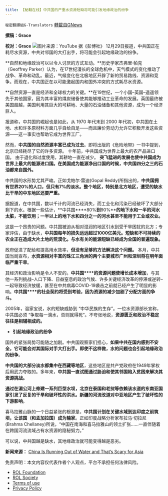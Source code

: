 ```yaml
---
title: 【秘翻在线】中共国的严重水资源短缺将可能引发地缘政治的纷争
---
```

`秘密翻譯組G-Translators` [轉載自GNews](https://gnews.org/zh-hans/1806675/)

**撰稿：Grace**

**校对：Grace**
![](https://assets.gnews.org/wp-content/uploads/2021/12/Screen-Shot-2021-12-30-at-7.05.04-PM.jpeg)图片来源：YouTube
据《彭博社》 12月29日报道，中共国正在耗尽水资源，中共对邻国的大打出手，将可能会引起地缘政治的纷争。

**自然和地缘政治可以以令人讨厌的方式互动。**历史学家杰弗里·帕克（Geoffrey Parker）认为，在17世纪漫长的全球危机中，天气模式的变化推动了战争、革命和动乱。最近，气候变化在北极地区开辟了新的贸易路线、资源和竞争。而现在，中共国正在以可能激起国内和国外冲突的方式耗尽水资源。

**自然资源一直是经济和全球权力的关键。**在19世纪，一个小国–英国–遥遥领先于其他国家，因为其丰富的煤炭储备使其能够推动工业革命的发展。英国最终被美国超越，美国利用其巨大的可耕地、大量的石油储备和其他资源，成为一个经济巨人。

报道称，中共国的崛起也是如此，从 1970 年代末到 2000 年代初，中共国在土地、水和许多原材料方面几乎自给自足——而且廉价劳动力允许它积极开发这些资源——这一事实也帮助它成为世界工厂。

然而，**中共国的自然资源丰富已成为过去**。即将出版的《危险地带》一书中提到，北京已经耗尽了它的许多资源。 十年前，中共国成为世界上最大的农产品进口国。 由于退化和过度使用，其耕地一直在减少。 **突飞猛进的发展也使中共国成为世界上最大的能源进口国。在美国成为能源净出口国的时候，中共国四分之三的石油都来自国外。**

中共国的水形势尤其严峻。正如戈帕尔·雷迪(Gopal Reddy)所指出的，**中共国****拥有世界****20%的人口，但只有7%的淡水。整个地区，特别是北方地区，遭受的缺水比干旱的中东地区还要严重。**

据报道，在中共国，数以千计的河流已经消失，而工业化和污染已经破坏了大部分剩下的水。根据一些估计，**中共国****80%****到****90%****的地下水和一半的河水太脏，不能饮用；一半以上的地下水和四分之一的河水甚至不能用于工业或农业。**

这是一个昂贵的问题。中共国被迫从相对湿润的地区引水到受干旱困扰的北方；专家评估，由于缺水，**中共国****每年的损失远远超过****1000亿美元。短缺和不可持续的农业正在造成大片土地的荒漠化。与水有关的能源短缺已经成为全国的普遍现象。**

政府促进了配给和提高用水效率，**但没有足够的方法解决这个问题。** 本月，中共国当局宣布，**水资源相对丰富的珠江三角洲的两个主要城市广州和深圳将在明年面临严重干旱**。

其经济和政治影响是令人不安的。**中共国****的资源问题使增长成本增加**，与其他一系列挑战–人口下降、日益窒息的政治气候、许多关键经济改革的停滞或逆转–一起导致经济放缓，甚至在中共病毒COVID-19袭击之前就已经产生了明显的影响。**中共国****的社会契约将受到考验，因为资源的减少加剧了分配方面的争斗。**

2005年，温家宝说，水的短缺威胁到 “中华民族的生存”。一位水资源部长宣称，中共国必须 “争取每一滴水，否则就得死”。不夸张地说，**资源匮乏和政治不稳定往往是相辅相成的。**

- **引起地缘政治的纷争**


国外的紧张局势可能随之加剧。中共国观察家们担心，**如果中共在国内感到不安全，它可能会对其国际对手大打出手。即使不这样做，水的问题也会引起地缘政治的纷争**。

**中共国的大部分淡水都集中在西藏等地区**，这些地区是共产党政府在1949年掌权后用武力夺取的。多年来，**中共国一直试图通过胁迫和使其邻国陷入贫困来解决其资源挑战。**

**通过在湄公河上修建一系列巨型水坝，北京在泰国和老挝等依赖该水道的东南亚国家引发了反复的干旱和破坏性的洪水。新疆的河流改道对中亚地区产生了破坏性的下游影响**。

喜马拉雅山脉的一个日益紧张的根源是，**中共国计划在关键水域到达印度之前筑坝，让该国（和孟加拉国）成为输家**。正如印度战略分析家布拉马·切拉尼(Brahma Chellaney)所说，“中国在南海和喜马拉雅山的领土扩张……一直伴随着在跨国河流流域占有水资源的隐秘努力。”

可以说，中共国越是缺水，其地缘政治就可能变得越是恶劣。

**新闻来源：** [China Is Running Out of Water and That’s Scary for Asia](https://www.bloomberg.com/opinion/articles/2021-12-29/china-s-water-shortage-is-scary-for-india-thailand-vietnam)

 

免责声明：本文内容仅代表作者个人观点，平台不承担任何法律风险。

- [ROL Foundation](https://rolfoundation.org/)
- [ROL Society](https://rolsociety.org/)
- [Terms of use](https://gnews.org/terms-of-use-3/)
- [Privacy Policy](https://gnews.org/privacy-policy/)
